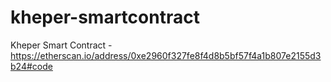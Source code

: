 # kheper-smartcontract
Kheper Smart Contract - https://etherscan.io/address/0xe2960f327fe8f4d8b5bf57f4a1b807e2155d3b24#code
